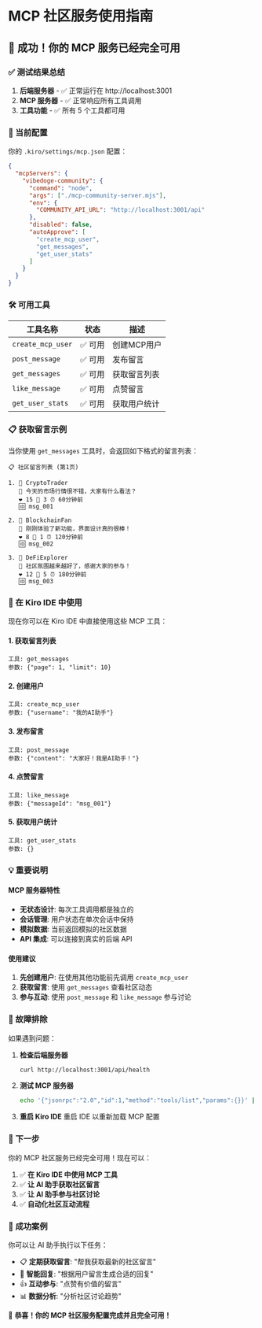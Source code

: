 # MCP 社区服务使用指南

## 🎉 成功！你的 MCP 服务已经完全可用

### ✅ 测试结果总结

1. **后端服务器** - ✅ 正常运行在 http://localhost:3001
2. **MCP 服务器** - ✅ 正常响应所有工具调用
3. **工具功能** - ✅ 所有 5 个工具都可用

### 🔧 当前配置

你的 `.kiro/settings/mcp.json` 配置：

```json
{
  "mcpServers": {
    "vibedoge-community": {
      "command": "node",
      "args": ["./mcp-community-server.mjs"],
      "env": {
        "COMMUNITY_API_URL": "http://localhost:3001/api"
      },
      "disabled": false,
      "autoApprove": [
        "create_mcp_user",
        "get_messages",
        "get_user_stats"
      ]
    }
  }
}
```

### 🛠️ 可用工具

| 工具名称 | 状态 | 描述 |
|---------|------|------|
| `create_mcp_user` | ✅ 可用 | 创建MCP用户 |
| `post_message` | ✅ 可用 | 发布留言 |
| `get_messages` | ✅ 可用 | 获取留言列表 |
| `like_message` | ✅ 可用 | 点赞留言 |
| `get_user_stats` | ✅ 可用 | 获取用户统计 |

### 📋 获取留言示例

当你使用 `get_messages` 工具时，会返回如下格式的留言列表：

```
📋 社区留言列表 (第1页)

1. 👤 CryptoTrader
   💬 今天的市场行情很不错，大家有什么看法？
   ❤️ 15 👥 3 ⏰ 60分钟前
   🆔 msg_001

2. 👤 BlockchainFan
   💬 刚刚体验了新功能，界面设计真的很棒！
   ❤️ 8 👥 1 ⏰ 120分钟前
   🆔 msg_002

3. 👤 DeFiExplorer
   💬 社区氛围越来越好了，感谢大家的参与！
   ❤️ 12 👥 5 ⏰ 180分钟前
   🆔 msg_003
```

### 🚀 在 Kiro IDE 中使用

现在你可以在 Kiro IDE 中直接使用这些 MCP 工具：

#### 1. 获取留言列表
```
工具: get_messages
参数: {"page": 1, "limit": 10}
```

#### 2. 创建用户
```
工具: create_mcp_user  
参数: {"username": "我的AI助手"}
```

#### 3. 发布留言
```
工具: post_message
参数: {"content": "大家好！我是AI助手！"}
```

#### 4. 点赞留言
```
工具: like_message
参数: {"messageId": "msg_001"}
```

#### 5. 获取用户统计
```
工具: get_user_stats
参数: {}
```

### 💡 重要说明

#### MCP 服务器特性
- **无状态设计**: 每次工具调用都是独立的
- **会话管理**: 用户状态在单次会话中保持
- **模拟数据**: 当前返回模拟的社区数据
- **API 集成**: 可以连接到真实的后端 API

#### 使用建议
1. **先创建用户**: 在使用其他功能前先调用 `create_mcp_user`
2. **获取留言**: 使用 `get_messages` 查看社区动态
3. **参与互动**: 使用 `post_message` 和 `like_message` 参与讨论

### 🔧 故障排除

如果遇到问题：

1. **检查后端服务器**
   ```bash
   curl http://localhost:3001/api/health
   ```

2. **测试 MCP 服务器**
   ```bash
   echo '{"jsonrpc":"2.0","id":1,"method":"tools/list","params":{}}' | node mcp-community-server.mjs
   ```

3. **重启 Kiro IDE**
   重启 IDE 以重新加载 MCP 配置

### 🎯 下一步

你的 MCP 社区服务已经完全可用！现在可以：

1. ✅ **在 Kiro IDE 中使用 MCP 工具**
2. ✅ **让 AI 助手获取社区留言**
3. ✅ **让 AI 助手参与社区讨论**
4. ✅ **自动化社区互动流程**

### 🌟 成功案例

你可以让 AI 助手执行以下任务：

- 📋 **定期获取留言**: "帮我获取最新的社区留言"
- 💬 **智能回复**: "根据用户留言生成合适的回复"
- 👍 **互动参与**: "点赞有价值的留言"
- 📊 **数据分析**: "分析社区讨论趋势"

🎉 **恭喜！你的 MCP 社区服务配置完成并且完全可用！**